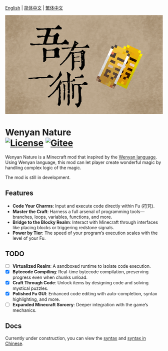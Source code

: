 [English](README.md) | [简体中文](docs/README.zh_CHS.md) | [繁体中文](docs/README.zh_CHT.md)

<p><img src="docs/mkdocs/docs/title.png" alt="Logo" width="720"></p>

<h1>Wenyan Nature  <br>
	<a href="https://github.com/gyxx-xc/WenyanNature/blob/master/LICENSE"><img src="https://img.shields.io/github/license/gyxx-xc/WenyanNature?style=flat&color=900c3f" alt="License"></a>
<a href="https://gitee.com/gyxx-xc/WenyanNature" ><img src="https://img.shields.io/static/v1?label=&message=Gitee&logo=gitee&color=orange&labelColor=555" alt="Gitee"></a>
</h1>

Wenyan Nature is a Minecraft mod that inspired by the [Wenyan language](https://github.com/wenyan-lang/wenyan).
Using Wenyan language, this mod can let player create wonderful magic by handling complex logic of the magic.

The mod is still in development.

## Features

- **Code Your Charms**: Input and execute code directly within Fu (符咒).
- **Master the Craft**: Harness a full arsenal of programming tools—branches, loops, variables, functions, and more.
- **Bridge to the Blocky Realm**: Interact with Minecraft through interfaces like placing blocks or triggering redstone signals.
- **Power by Tier**: The speed of your program’s execution scales with the level of your Fu.

## TODO

- [ ]  **Virtualized Realm**: A sandboxed runtime to isolate code execution.
- [x]  **Bytecode Compiling**: Real-time bytecode compilation, preserving progress even when chunks unload.
- [x]  **Craft Through Code**: Unlock items by designing code and solving mystical puzzles.
- [x]  **Polished Fu GUI**: Enhanced code editing with auto-completion, syntax highlighting, and more.
- [ ]  **Expanded Minecraft Sorcery**: Deeper integration with the game’s mechanics.

## Docs
Currently under construction, you can view the [syntax](docs/syntax.md) and [syntax in Chinese](docs/syntax_CHS.md).